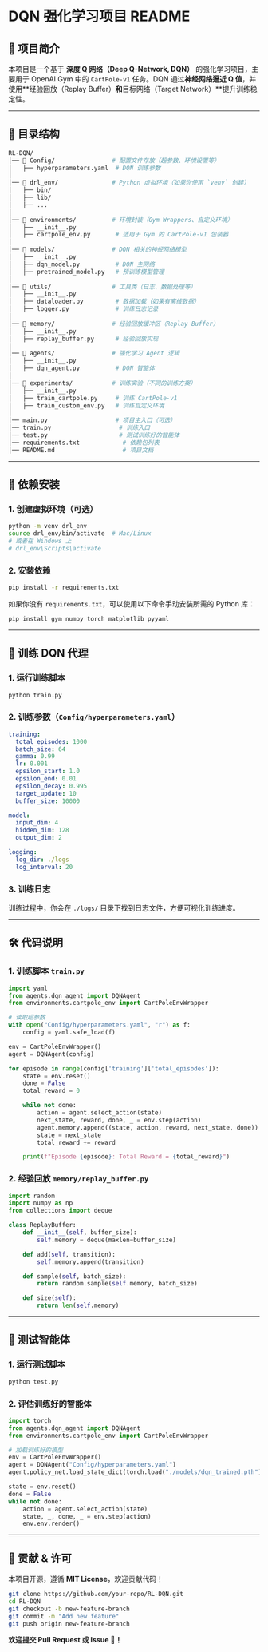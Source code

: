 # **DQN 强化学习项目 README**

## **📌 项目简介**
本项目是一个基于 **深度 Q 网络（Deep Q-Network, DQN）** 的强化学习项目，主要用于 OpenAI Gym 中的 `CartPole-v1` 任务。DQN 通过**神经网络逼近 Q 值**，并使用**经验回放（Replay Buffer）**和**目标网络（Target Network）**提升训练稳定性。

---

## **📂 目录结构**
```bash
RL-DQN/
│── 📁 Config/                # 配置文件存放（超参数、环境设置等）
│   ├── hyperparameters.yaml  # DQN 训练参数
│
│── 📁 drl_env/               # Python 虚拟环境（如果你使用 `venv` 创建）
│   ├── bin/
│   ├── lib/
│   ├── ...
│
│── 📁 environments/          # 环境封装（Gym Wrappers、自定义环境）
│   ├── __init__.py
│   ├── cartpole_env.py       # 适用于 Gym 的 CartPole-v1 包装器
│
│── 📁 models/                # DQN 相关的神经网络模型
│   ├── __init__.py
│   ├── dqn_model.py          # DQN 主网络
│   ├── pretrained_model.py   # 预训练模型管理
│
│── 📁 utils/                 # 工具类（日志、数据处理等）
│   ├── __init__.py
│   ├── dataloader.py         # 数据加载（如果有离线数据）
│   ├── logger.py             # 训练日志记录
│
│── 📁 memory/                # 经验回放缓冲区（Replay Buffer）
│   ├── __init__.py
│   ├── replay_buffer.py      # 经验回放实现
│
│── 📁 agents/                # 强化学习 Agent 逻辑
│   ├── __init__.py
│   ├── dqn_agent.py          # DQN 智能体
│
│── 📁 experiments/           # 训练实验（不同的训练方案）
│   ├── __init__.py
│   ├── train_cartpole.py     # 训练 CartPole-v1
│   ├── train_custom_env.py   # 训练自定义环境
│
│── main.py                   # 项目主入口（可选）
│── train.py                   # 训练入口
│── test.py                    # 测试训练好的智能体
│── requirements.txt            # 依赖包列表
│── README.md                   # 项目文档
```

---

## **🔧 依赖安装**
### **1. 创建虚拟环境（可选）**
```bash
python -m venv drl_env
source drl_env/bin/activate  # Mac/Linux
# 或者在 Windows 上
# drl_env\Scripts\activate
```

### **2. 安装依赖**
```bash
pip install -r requirements.txt
```

如果你没有 `requirements.txt`，可以使用以下命令手动安装所需的 Python 库：
```bash
pip install gym numpy torch matplotlib pyyaml
```

---

## **🚀 训练 DQN 代理**
### **1. 运行训练脚本**
```bash
python train.py
```

### **2. 训练参数（`Config/hyperparameters.yaml`）**
```yaml
training:
  total_episodes: 1000
  batch_size: 64
  gamma: 0.99
  lr: 0.001
  epsilon_start: 1.0
  epsilon_end: 0.01
  epsilon_decay: 0.995
  target_update: 10
  buffer_size: 10000

model:
  input_dim: 4
  hidden_dim: 128
  output_dim: 2

logging:
  log_dir: ./logs
  log_interval: 20
```

### **3. 训练日志**
训练过程中，你会在 `./logs/` 目录下找到日志文件，方便可视化训练进度。

---

## **🛠 代码说明**
### **1. 训练脚本 `train.py`**
```python
import yaml
from agents.dqn_agent import DQNAgent
from environments.cartpole_env import CartPoleEnvWrapper

# 读取超参数
with open("Config/hyperparameters.yaml", "r") as f:
    config = yaml.safe_load(f)

env = CartPoleEnvWrapper()
agent = DQNAgent(config)

for episode in range(config['training']['total_episodes']):
    state = env.reset()
    done = False
    total_reward = 0

    while not done:
        action = agent.select_action(state)
        next_state, reward, done, _ = env.step(action)
        agent.memory.append((state, action, reward, next_state, done))
        state = next_state
        total_reward += reward

    print(f"Episode {episode}: Total Reward = {total_reward}")
```

### **2. 经验回放 `memory/replay_buffer.py`**
```python
import random
import numpy as np
from collections import deque

class ReplayBuffer:
    def __init__(self, buffer_size):
        self.memory = deque(maxlen=buffer_size)

    def add(self, transition):
        self.memory.append(transition)

    def sample(self, batch_size):
        return random.sample(self.memory, batch_size)

    def size(self):
        return len(self.memory)
```

---

## **🧪 测试智能体**
### **1. 运行测试脚本**
```bash
python test.py
```

### **2. 评估训练好的智能体**
```python
import torch
from agents.dqn_agent import DQNAgent
from environments.cartpole_env import CartPoleEnvWrapper

# 加载训练好的模型
env = CartPoleEnvWrapper()
agent = DQNAgent("Config/hyperparameters.yaml")
agent.policy_net.load_state_dict(torch.load("./models/dqn_trained.pth"))

state = env.reset()
done = False
while not done:
    action = agent.select_action(state)
    state, _, done, _ = env.step(action)
    env.env.render()
```

---

## **📜 贡献 & 许可**
本项目开源，遵循 **MIT License**，欢迎贡献代码！

```bash
git clone https://github.com/your-repo/RL-DQN.git
cd RL-DQN
git checkout -b new-feature-branch
git commit -m "Add new feature"
git push origin new-feature-branch
```

**欢迎提交 Pull Request 或 Issue 🚀！**

